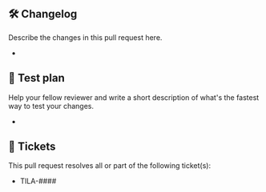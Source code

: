 ## 🛠️ Changelog
Describe the changes in this pull request here.

-

## 🧪 Test plan
Help your fellow reviewer and write a short description of what's the fastest way to test your changes.

-

## 🎫 Tickets
This pull request resolves all or part of the following ticket(s):

- TILA-####